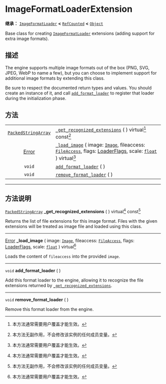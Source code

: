<!-- ⚠ 请勿编辑本文件 ⚠ -->
<!-- 本文档使用脚本从 WeDot 引擎源码仓库生成。 -->
<!-- 生成脚本：https://github.com/WeDot-Engine/WeDot/tree/4.3/doc/tools/make_md.py； -->
<!-- 原文件：https://github.com/WeDot-Engine/WeDot/tree/4.3/doc/classes/ImageFormatLoaderExtension.xml。 -->

<div id="_class_imageformatloaderextension"></div>

# ImageFormatLoaderExtension

**继承：** [`ImageFormatLoader`](class_imageformatloader.md) **<** [`RefCounted`](class_refcounted.md) **<** [`Object`](class_object.md)

Base class for creating [`ImageFormatLoader`](class_imageformatloader.md) extensions (adding support for extra image formats).

## 描述

The engine supports multiple image formats out of the box (PNG, SVG, JPEG, WebP to name a few), but you can choose to implement support for additional image formats by extending this class.

Be sure to respect the documented return types and values. You should create an instance of it, and call [`add_format_loader`](#class_imageformatloaderextension_method_add_format_loader) to register that loader during the initialization phase.

## 方法

|||
|:-:|:--|
| [`PackedStringArray`](class_packedstringarray.md) | [`_get_recognized_extensions`](#class_imageformatloaderextension_private_method__get_recognized_extensions) ( ) virtual[^virtual] const[^const]                                                                                                                                    |
| [Error](#enum_@globalscope_error)                 | [`_load_image`](#class_imageformatloaderextension_private_method__load_image) ( image: [`Image`](class_image.md), fileaccess: [`FileAccess`](class_fileaccess.md), flags: [LoaderFlags](#enum_imageformatloader_loaderflags), scale: [`float`](class_float.md) ) virtual[^virtual] |
| `void`                                            | [`add_format_loader`](#class_imageformatloaderextension_method_add_format_loader) ( )                                                                                                                                                                                              |
| `void`                                            | [`remove_format_loader`](#class_imageformatloaderextension_method_remove_format_loader) ( )                                                                                                                                                                                        |

<!-- rst-class:: classref-section-separator -->

---

## 方法说明

<div id="_class_imageformatloaderextension_private_method__get_recognized_extensions"></div>

[`PackedStringArray`](class_packedstringarray.md) **_get_recognized_extensions** ( ) virtual[^virtual] const[^const]<div id="class_imageformatloaderextension_private_method__get_recognized_extensions"></div>

Returns the list of file extensions for this image format. Files with the given extensions will be treated as image file and loaded using this class.

<!-- rst-class:: classref-item-separator -->

---

<div id="_class_imageformatloaderextension_private_method__load_image"></div>

[Error](#enum_@globalscope_error) **_load_image** ( image: [`Image`](class_image.md), fileaccess: [`FileAccess`](class_fileaccess.md), flags: [LoaderFlags](#enum_imageformatloader_loaderflags), scale: [`float`](class_float.md) ) virtual[^virtual]<div id="class_imageformatloaderextension_private_method__load_image"></div>

Loads the content of `fileaccess` into the provided `image`.

<!-- rst-class:: classref-item-separator -->

---

<div id="_class_imageformatloaderextension_method_add_format_loader"></div>

`void` **add_format_loader** ( )<div id="class_imageformatloaderextension_method_add_format_loader"></div>

Add this format loader to the engine, allowing it to recognize the file extensions returned by [`_get_recognized_extensions`](#class_imageformatloaderextension_private_method__get_recognized_extensions).

<!-- rst-class:: classref-item-separator -->

---

<div id="_class_imageformatloaderextension_method_remove_format_loader"></div>

`void` **remove_format_loader** ( )<div id="class_imageformatloaderextension_method_remove_format_loader"></div>

Remove this format loader from the engine.

[^virtual]: 本方法通常需要用户覆盖才能生效。
[^const]: 本方法无副作用，不会修改该实例的任何成员变量。
[^vararg]: 本方法除了能接受在此处描述的参数外，还能够继续接受任意数量的参数。
[^constructor]: 本方法用于构造某个类型。
[^static]: 调用本方法无需实例，可直接使用类名进行调用。
[^operator]: 本方法描述的是使用本类型作为左操作数的有效运算符。
[^bitfield]: 这个值是由下列位标志构成位掩码的整数。
[^void]: 无返回值。
